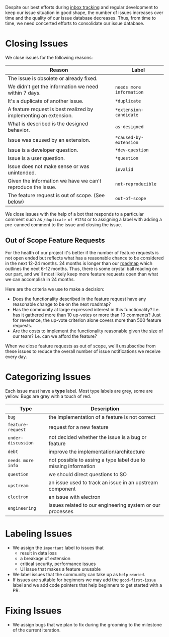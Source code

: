 Despite our best efforts during [inbox tracking](https://github.com/Microsoft/vscode/wiki/Issue-Tracking#inbox-tracking) and regular development to keep our issue situation in good shape, the number of issues increases over time and the quality of our issue database decreases. Thus, from time to time, we need concerted efforts to consolidate our issue database.

# Closing Issues

We close issues for the following reasons:

|Reason|Label|
|---|---|
|The issue is obsolete or already fixed. ||
|We didn't get the information we need within 7 days. | `needs more information`|
|It's a duplicate of another issue. | `*duplicate`|
|A feature request is best realized by implementing an extension.| `*extension-candidate`|
|What is described is the designed behavior. | `as-designed`|
|Issue was caused by an extension.| `*caused-by-extension`|
|Issue is a developer question.| `*dev-question`|
|Issue is a user question.| `*question`|
|Issue does not make sense or was unintended.| `invalid`|
|Given the information we have we can't reproduce the issue. | `not-reproducible`|
|The feature request is out of scope. (See [below](#out-of-scope-feature-requests)) | `out-of-scope`|

We close issues with the help of a bot that responds to a particular comment such as `/duplicate of #1234` or to assigning a label with adding a pre-canned comment to the issue and closing the issue.

## Out of Scope Feature Requests

For the health of our project it's better if the number of feature requests is not open ended but reflects what has a reasonable chance to be considered in the next 12-24 months. 24 months is longer than our [roadmap](https://github.com/Microsoft/vscode/wiki/Roadmap) which outlines the next 6-12 months. Thus, there is some crystal ball reading on our part, and we'll most likely keep more feature requests open than what we can accomplish in 24 months.

Here are the criteria we use to make a decision:
- Does the functionality described in the feature request have any reasonable change to be on the next roadmap?
- Has the community at large expressed interest in this functionality? I.e. has it gathered more than 10 up-votes or more than 10 comments? Just for reverence, the up-vote criterion alone covers more than 500 feature requests.
- Are the costs to implement the functionality reasonable given the size of our team? I.e. can we afford the feature?

When we close feature requests as out of scope, we'll unsubscribe from these issues to reduce the overall number of issue notifications we receive every day.

# Categorizing Issues

Each issue must have a **type** label. Most type labels are grey, some are yellow. Bugs are grey with a touch of red.

|Type|Description|
|---|---|
|`bug` | the implementation of a feature is not correct|
|`feature-request` | request for a new feature|
|`under-discussion` | not decided whether the issue is a bug or feature|
|`debt` | improve the implementation/architecture|
|`needs more info` | not possible to assing a type label due to missing information|
|`question` | we should direct questions to SO|
|`upstream` | an issue used to track an issue in an upstream component|
|`electron` | an issue with electron|
|`engineering` | issues related to our engineering system or our processes|

# Labeling Issues
- We assign the `important` label to issues that
  - result in data loss
  - a breakage of extension
  - critical security, performance issues
  - UI issue that makes a feature unusable
- We label issues that the community can take up as `help-wanted`.
- If issues are suitable for beginners we may add the `good-first-issue` label and we add code pointers that help beginners to get started with a PR.


# Fixing Issues
- We assign bugs that we plan to fix during the grooming to the milestone of the current iteration.
